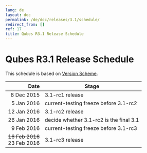 ```yaml
---
lang: de
layout: doc
permalink: /de/doc/releases/3.1/schedule/
redirect_from: []
ref: 17
title: Qubes R3.1 Release Schedule
---
```


Qubes R3.1 Release Schedule
===========================
<a id="qubes-r31-release-schedule"></a>

This schedule is based on [Version Scheme](/de/doc/version-scheme/#release-schedule).

|  Date       | Stage                                   |
| -----------:| --------------------------------------- |
|  8 Dec 2015 | 3.1-rc1 release                         |
|  5 Jan 2016 | current-testing freeze before 3.1-rc2   |
| 12 Jan 2016 | 3.1-rc2 release                         |
| 26 Jan 2016 | decide whether 3.1-rc2 is the final 3.1 |
|  9 Feb 2016 | current-testing freeze before 3.1-rc3   |
| ~~16 Feb 2016~~ <br/> 23 Feb 2016 | 3.1-rc3 release                         |